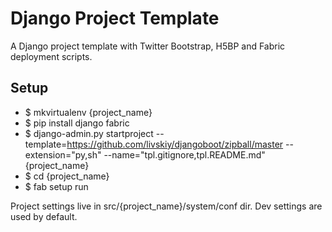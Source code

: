 # Django Project Template #

A Django project template with Twitter Bootstrap, H5BP and Fabric deployment scripts.

## Setup ##

- $ mkvirtualenv {project_name}
- $ pip install django fabric
- $ django-admin.py startproject --template=https://github.com/livskiy/djangoboot/zipball/master --extension="py,sh" --name="tpl.gitignore,tpl.README.md" {project_name}
- $ cd {project_name}
- $ fab setup run

Project settings live in src/{project_name}/system/conf dir. Dev settings are used by default.
